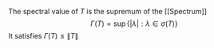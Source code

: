 The spectral value of $T$ is the supremum of the [[Spectrum]]
$$
\Gamma(T)=\sup \{ \lvert \lambda \rvert : \lambda \in \sigma(T) \}
$$
It satisfies $\Gamma(T)\leq \lVert T \rVert$

